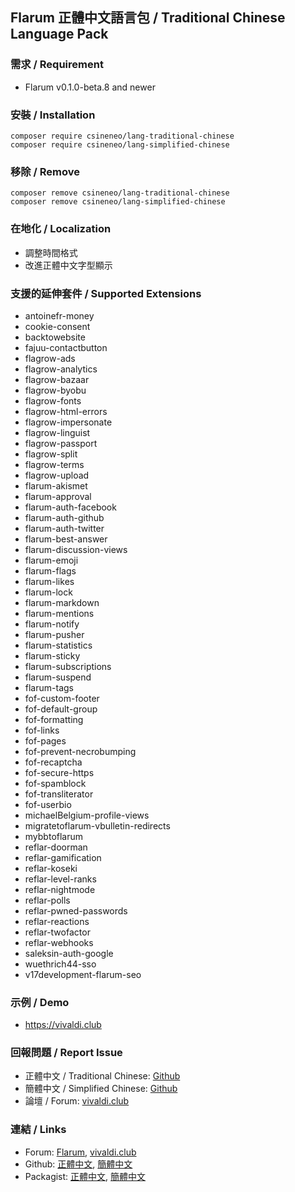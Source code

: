 ## Flarum 正體中文語言包 / Traditional Chinese Language Pack

### 需求 / Requirement
  - Flarum v0.1.0-beta.8 and newer

### 安裝 / Installation
```
composer require csineneo/lang-traditional-chinese
composer require csineneo/lang-simplified-chinese
```

### 移除 / Remove
```
composer remove csineneo/lang-traditional-chinese
composer remove csineneo/lang-simplified-chinese
```

### 在地化 / Localization
  - 調整時間格式
  - 改進正體中文字型顯示

### 支援的延伸套件 / Supported Extensions
  - antoinefr-money
  - cookie-consent
  - backtowebsite
  - fajuu-contactbutton
  - flagrow-ads
  - flagrow-analytics
  - flagrow-bazaar
  - flagrow-byobu
  - flagrow-fonts
  - flagrow-html-errors
  - flagrow-impersonate
  - flagrow-linguist
  - flagrow-passport
  - flagrow-split
  - flagrow-terms
  - flagrow-upload
  - flarum-akismet
  - flarum-approval
  - flarum-auth-facebook
  - flarum-auth-github
  - flarum-auth-twitter
  - flarum-best-answer
  - flarum-discussion-views
  - flarum-emoji
  - flarum-flags
  - flarum-likes
  - flarum-lock
  - flarum-markdown
  - flarum-mentions
  - flarum-notify
  - flarum-pusher
  - flarum-statistics
  - flarum-sticky
  - flarum-subscriptions
  - flarum-suspend
  - flarum-tags
  - fof-custom-footer
  - fof-default-group
  - fof-formatting
  - fof-links
  - fof-pages
  - fof-prevent-necrobumping
  - fof-recaptcha
  - fof-secure-https
  - fof-spamblock
  - fof-transliterator
  - fof-userbio
  - michaelBelgium-profile-views
  - migratetoflarum-vbulletin-redirects
  - mybbtoflarum
  - reflar-doorman
  - reflar-gamification
  - reflar-koseki
  - reflar-level-ranks
  - reflar-nightmode
  - reflar-polls
  - reflar-pwned-passwords
  - reflar-reactions
  - reflar-twofactor
  - reflar-webhooks
  - saleksin-auth-google
  - wuethrich44-sso
  - v17development-flarum-seo

### 示例 / Demo
  - https://vivaldi.club 

### 回報問題 / Report Issue
  - 正體中文 / Traditional Chinese: [Github](https://github.com/Csineneo/lang-traditional-chinese/issues)
  - 簡體中文 / Simplified Chinese: [Github](https://github.com/Csineneo/lang-simplified-chinese/issues)
  - 論壇 / Forum: [vivaldi.club](https://vivaldi.club/t/flarum)

### 連結 / Links
  - Forum: [Flarum](https://discuss.flarum.org/d/17954), [vivaldi.club](https://vivaldi.club/d/8298)
  - Github: [正體中文](https://github.com/Csineneo/lang-traditional-chinese), [簡體中文](https://github.com/Csineneo/lang-simplified-chinese)
  - Packagist: [正體中文](https://packagist.org/packages/csineneo/lang-traditional-chinese), [簡體中文](https://packagist.org/packages/csineneo/lang-simplified-chinese)

